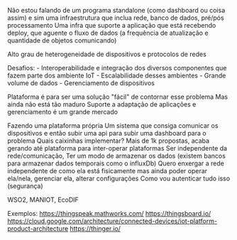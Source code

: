 Não estou falando de um programa standalone (como dashboard ou coisa assim) e sim uma infraestrutura que inclua rede, banco de dados, pré/pós processamento
	Uma infra que suporte a aplicação que está recebendo deploy, que aguente o fluxo de dados (a frequência de atualização e quantidade de objetos comunicando)

Alto grau de heterogeneidade de dispositivos e protocolos de redes

Desafios:
	- Interoperabilidade e integração dos diversos componentes que fazem parte dos ambiente IoT
	- Escalabilidade desses ambientes
	- Grande volume de dados
	- Gerenciamento de dispositivos

Plataforma é para ser uma solução "fácil" de contornar esse problema
	Mas ainda não está tão maduro
	Suporte a adaptação de aplicações e gerenciamento é um grande mercado

Fazendo uma plataforma própria
	Um sistema que consiga comunicar os dispositivos e então subir uma api para subir uma dashboard para o problema
Quais caixinhas implementar?
Mais de 1k propostas, acaba gerando até plataforma para inter-operar plataformas
Ser independente da rede/comunicação, 
Ter um modo de armazenar os dados (existem bancos para armazenar dados temporais como o influxDb) 
Quero enxergar a rede independente de como ela está fisicamente mas ainda poder operar ela/nela, gerenciar ela, alterar configurações
Como vou autenticar tudo isso (segurança)

WSO2, MANIOT, EcoDIF

Exemplos:
https://thingspeak.mathworks.com/
https://thingsboard.io/
https://cloud.google.com/architecture/connected-devices/iot-platform-product-architecture
https://thinger.io/

